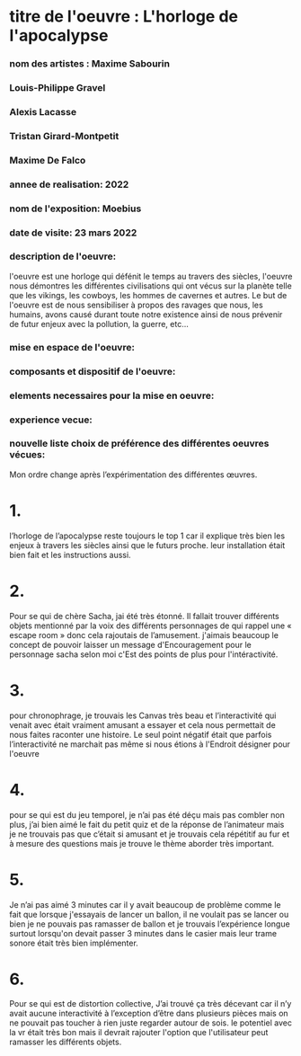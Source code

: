 # titre de l'oeuvre : L'horloge de l'apocalypse
### nom des artistes : Maxime Sabourin
### Louis-Philippe Gravel
### Alexis Lacasse
### Tristan Girard-Montpetit
### Maxime De Falco
### annee de realisation: 2022 
### nom de l'exposition: Moebius
### date de visite: 23 mars 2022

### description de l'oeuvre:
l'oeuvre est une horloge qui défénit le temps au travers des siècles, l'oeuvre nous démontres les différentes civilisations qui ont vécus sur la planète telle que les vikings, les cowboys, les hommes de cavernes et autres. Le but de l'oeuvre est de nous sensibiliser à propos des ravages que nous, les humains, avons causé durant toute notre existence ainsi de nous prévenir de futur enjeux avec la pollution, la guerre, etc...

### mise en espace de l'oeuvre:


### composants et dispositif de l'oeuvre:


### elements necessaires pour la mise en oeuvre:


### experience vecue:

### nouvelle liste choix de préférence des différentes oeuvres vécues:
Mon ordre change  après l’expérimentation des différentes œuvres. 
# 1. 
l’horloge de l’apocalypse reste toujours le top 1 car il explique très bien les enjeux à travers les siècles ainsi que le futurs proche. leur installation était bien fait et les instructions aussi.

# 2.
Pour se qui de chère Sacha, jai été très étonné. Il fallait trouver différents objets mentionné par la voix des différents personnages de qui rappel une « escape room » donc cela rajoutais de l’amusement. j'aimais beaucoup le concept de pouvoir laisser un message d'Encouragement pour le personnage sacha selon moi c'Est des points de plus pour l'intéractivité.

# 3.

pour chronophrage, je trouvais les Canvas très beau et l’interactivité qui venait avec était vraiment amusant a essayer et cela nous permettait de nous faites raconter une histoire. Le seul point négatif était que parfois l’interactivité ne marchait pas même si nous étions à l'Endroit désigner pour l'oeuvre

# 4.
 pour se qui est du jeu temporel, je n’ai pas été déçu mais pas combler non plus, j’ai bien aimé le fait du petit quiz et de la réponse de l’animateur mais je ne trouvais pas que c’était si amusant et je trouvais cela répétitif au fur et à mesure des questions mais je trouve le thème aborder très important.

# 5.
Je n’ai pas aimé 3 minutes car il y avait beaucoup de problème comme le fait que lorsque j'essayais de lancer un ballon, il ne voulait pas se lancer ou bien je ne pouvais pas ramasser de ballon et je trouvais l’expérience longue surtout lorsqu'on devait passer 3 minutes dans le casier mais leur trame sonore était très bien implémenter.


# 6.
Pour se qui est de distortion collective, J’ai trouvé ça très décevant car il n’y avait aucune interactivité à l’exception d’être dans plusieurs pièces mais on ne pouvait pas toucher à rien juste regarder autour de sois. le potentiel avec la vr était très bon mais il devrait rajouter l'option que l'utilisateur peut ramasser les différents objets.


